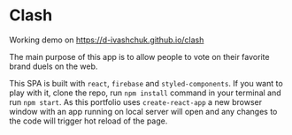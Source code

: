 # Clash

Working demo on https://d-ivashchuk.github.io/clash

The main purpose of this app is to allow people to vote on their favorite brand duels on the web.

This SPA is built with `react`, `firebase` and `styled-components`. If you want to play with it, clone the repo, run `npm install` command in your terminal and run `npm start`. As this portfolio uses `create-react-app` a new browser window with an app running on local server will open and any changes to the code will trigger hot reload of the page.
